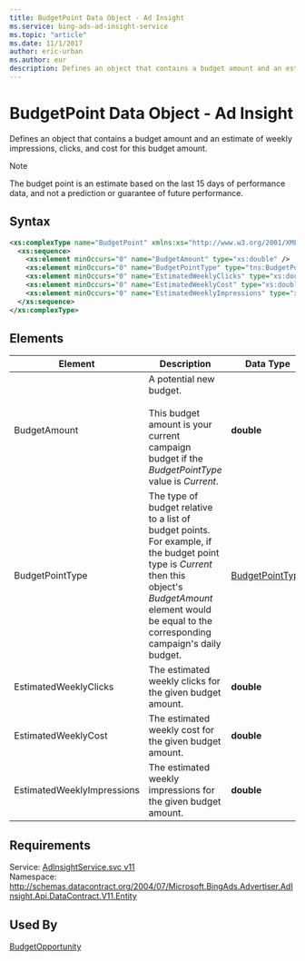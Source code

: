 ```yaml
---
title: BudgetPoint Data Object - Ad Insight
ms.service: bing-ads-ad-insight-service
ms.topic: "article"
ms.date: 11/1/2017
author: eric-urban
ms.author: eur
description: Defines an object that contains a budget amount and an estimate of weekly impressions, clicks, and cost for this budget amount.
---
```

# BudgetPoint Data Object - Ad Insight
Defines an object that contains a budget amount and an estimate of weekly impressions, clicks, and cost for this budget amount.

> [!NOTE]
> The budget point is an estimate based on the last 15 days of performance data, and not a prediction or guarantee of future performance.

## Syntax
```xml
<xs:complexType name="BudgetPoint" xmlns:xs="http://www.w3.org/2001/XMLSchema">
  <xs:sequence>
    <xs:element minOccurs="0" name="BudgetAmount" type="xs:double" />
    <xs:element minOccurs="0" name="BudgetPointType" type="tns:BudgetPointType" />
    <xs:element minOccurs="0" name="EstimatedWeeklyClicks" type="xs:double" />
    <xs:element minOccurs="0" name="EstimatedWeeklyCost" type="xs:double" />
    <xs:element minOccurs="0" name="EstimatedWeeklyImpressions" type="xs:double" />
  </xs:sequence>
</xs:complexType>
```

## <a name="elements"></a>Elements

|Element|Description|Data Type|
|-----------|---------------|-------------|
|<a name="budgetamount"></a>BudgetAmount|A potential new budget.<br /><br /> This budget amount is your current campaign budget if the *BudgetPointType* value is *Current*.|**double**|
|<a name="budgetpointtype"></a>BudgetPointType|The type of budget relative to a list of budget points. For example, if the budget point type is *Current* then this object's *BudgetAmount* element would be equal to the corresponding campaign's daily budget.|[BudgetPointType](budgetpointtype.md)|
|<a name="estimatedweeklyclicks"></a>EstimatedWeeklyClicks|The estimated weekly  clicks for the given budget amount.|**double**|
|<a name="estimatedweeklycost"></a>EstimatedWeeklyCost|The estimated weekly cost for the given budget amount.|**double**|
|<a name="estimatedweeklyimpressions"></a>EstimatedWeeklyImpressions|The estimated weekly impressions for the given budget amount.|**double**|

## Requirements
Service: [AdInsightService.svc v11](https://adinsight.api.bingads.microsoft.com/Api/Advertiser/AdInsight/v11/AdInsightService.svc)  
Namespace: http://schemas.datacontract.org/2004/07/Microsoft.BingAds.Advertiser.AdInsight.Api.DataContract.V11.Entity  

## Used By
[BudgetOpportunity](budgetopportunity.md)  
